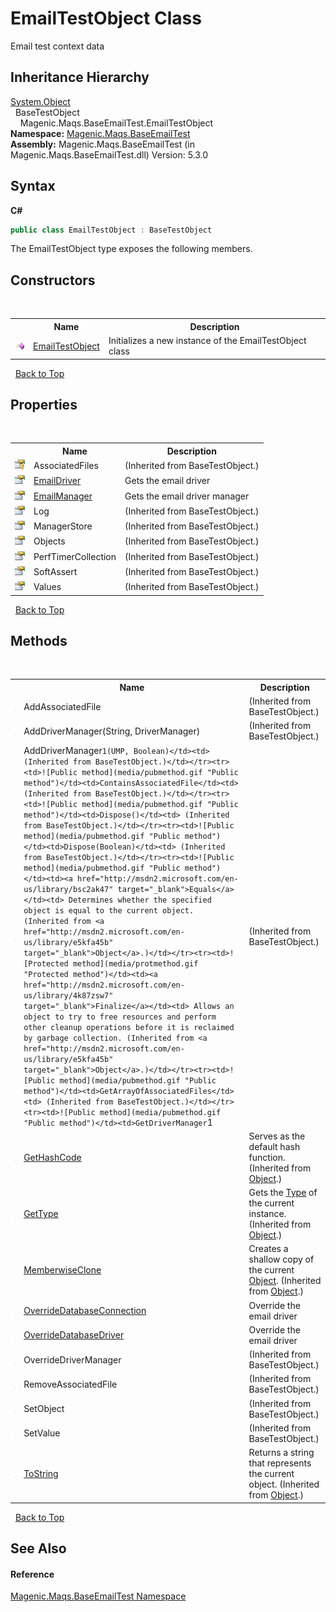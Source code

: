 # EmailTestObject Class
 

Email test context data


## Inheritance Hierarchy
<a href="http://msdn2.microsoft.com/en-us/library/e5kfa45b" target="_blank">System.Object</a><br />&nbsp;&nbsp;BaseTestObject<br />&nbsp;&nbsp;&nbsp;&nbsp;Magenic.Maqs.BaseEmailTest.EmailTestObject<br />
**Namespace:**&nbsp;<a href="#/MAQS_5/Email_AUTOGENERATED/Magenic-Maqs-BaseEmailTest_Namespace">Magenic.Maqs.BaseEmailTest</a><br />**Assembly:**&nbsp;Magenic.Maqs.BaseEmailTest (in Magenic.Maqs.BaseEmailTest.dll) Version: 5.3.0

## Syntax

**C#**<br />
``` C#
public class EmailTestObject : BaseTestObject
```

The EmailTestObject type exposes the following members.


## Constructors
&nbsp;<table><tr><th></th><th>Name</th><th>Description</th></tr><tr><td>![Public method](media/pubmethod.gif "Public method")</td><td><a href="#/MAQS_5/Email_AUTOGENERATED/EmailTestObject_Constructor">EmailTestObject</a></td><td>
Initializes a new instance of the EmailTestObject class</td></tr></table>&nbsp;
<a href="#emailtestobject-class">Back to Top</a>

## Properties
&nbsp;<table><tr><th></th><th>Name</th><th>Description</th></tr><tr><td>![Protected property](media/protproperty.gif "Protected property")</td><td>AssociatedFiles</td><td> (Inherited from BaseTestObject.)</td></tr><tr><td>![Public property](media/pubproperty.gif "Public property")</td><td><a href="#/MAQS_5/Email_AUTOGENERATED/EmailTestObject-EmailDriver_Property">EmailDriver</a></td><td>
Gets the email driver</td></tr><tr><td>![Public property](media/pubproperty.gif "Public property")</td><td><a href="#/MAQS_5/Email_AUTOGENERATED/EmailTestObject-EmailManager_Property">EmailManager</a></td><td>
Gets the email driver manager</td></tr><tr><td>![Public property](media/pubproperty.gif "Public property")</td><td>Log</td><td> (Inherited from BaseTestObject.)</td></tr><tr><td>![Public property](media/pubproperty.gif "Public property")</td><td>ManagerStore</td><td> (Inherited from BaseTestObject.)</td></tr><tr><td>![Public property](media/pubproperty.gif "Public property")</td><td>Objects</td><td> (Inherited from BaseTestObject.)</td></tr><tr><td>![Public property](media/pubproperty.gif "Public property")</td><td>PerfTimerCollection</td><td> (Inherited from BaseTestObject.)</td></tr><tr><td>![Public property](media/pubproperty.gif "Public property")</td><td>SoftAssert</td><td> (Inherited from BaseTestObject.)</td></tr><tr><td>![Public property](media/pubproperty.gif "Public property")</td><td>Values</td><td> (Inherited from BaseTestObject.)</td></tr></table>&nbsp;
<a href="#emailtestobject-class">Back to Top</a>

## Methods
&nbsp;<table><tr><th></th><th>Name</th><th>Description</th></tr><tr><td>![Public method](media/pubmethod.gif "Public method")</td><td>AddAssociatedFile</td><td> (Inherited from BaseTestObject.)</td></tr><tr><td>![Public method](media/pubmethod.gif "Public method")</td><td>AddDriverManager(String, DriverManager)</td><td> (Inherited from BaseTestObject.)</td></tr><tr><td>![Public method](media/pubmethod.gif "Public method")</td><td>AddDriverManager``1(UMP, Boolean)</td><td> (Inherited from BaseTestObject.)</td></tr><tr><td>![Public method](media/pubmethod.gif "Public method")</td><td>ContainsAssociatedFile</td><td> (Inherited from BaseTestObject.)</td></tr><tr><td>![Public method](media/pubmethod.gif "Public method")</td><td>Dispose()</td><td> (Inherited from BaseTestObject.)</td></tr><tr><td>![Public method](media/pubmethod.gif "Public method")</td><td>Dispose(Boolean)</td><td> (Inherited from BaseTestObject.)</td></tr><tr><td>![Public method](media/pubmethod.gif "Public method")</td><td><a href="http://msdn2.microsoft.com/en-us/library/bsc2ak47" target="_blank">Equals</a></td><td>
Determines whether the specified object is equal to the current object.
 (Inherited from <a href="http://msdn2.microsoft.com/en-us/library/e5kfa45b" target="_blank">Object</a>.)</td></tr><tr><td>![Protected method](media/protmethod.gif "Protected method")</td><td><a href="http://msdn2.microsoft.com/en-us/library/4k87zsw7" target="_blank">Finalize</a></td><td>
Allows an object to try to free resources and perform other cleanup operations before it is reclaimed by garbage collection.
 (Inherited from <a href="http://msdn2.microsoft.com/en-us/library/e5kfa45b" target="_blank">Object</a>.)</td></tr><tr><td>![Public method](media/pubmethod.gif "Public method")</td><td>GetArrayOfAssociatedFiles</td><td> (Inherited from BaseTestObject.)</td></tr><tr><td>![Public method](media/pubmethod.gif "Public method")</td><td>GetDriverManager``1</td><td> (Inherited from BaseTestObject.)</td></tr><tr><td>![Public method](media/pubmethod.gif "Public method")</td><td><a href="http://msdn2.microsoft.com/en-us/library/zdee4b3y" target="_blank">GetHashCode</a></td><td>
Serves as the default hash function.
 (Inherited from <a href="http://msdn2.microsoft.com/en-us/library/e5kfa45b" target="_blank">Object</a>.)</td></tr><tr><td>![Public method](media/pubmethod.gif "Public method")</td><td><a href="http://msdn2.microsoft.com/en-us/library/dfwy45w9" target="_blank">GetType</a></td><td>
Gets the <a href="http://msdn2.microsoft.com/en-us/library/42892f65" target="_blank">Type</a> of the current instance.
 (Inherited from <a href="http://msdn2.microsoft.com/en-us/library/e5kfa45b" target="_blank">Object</a>.)</td></tr><tr><td>![Protected method](media/protmethod.gif "Protected method")</td><td><a href="http://msdn2.microsoft.com/en-us/library/57ctke0a" target="_blank">MemberwiseClone</a></td><td>
Creates a shallow copy of the current <a href="http://msdn2.microsoft.com/en-us/library/e5kfa45b" target="_blank">Object</a>.
 (Inherited from <a href="http://msdn2.microsoft.com/en-us/library/e5kfa45b" target="_blank">Object</a>.)</td></tr><tr><td>![Public method](media/pubmethod.gif "Public method")</td><td><a href="#/MAQS_5/Email_AUTOGENERATED/EmailTestObject-OverrideDatabaseConnection_Method">OverrideDatabaseConnection</a></td><td>
Override the email driver</td></tr><tr><td>![Public method](media/pubmethod.gif "Public method")</td><td><a href="#/MAQS_5/Email_AUTOGENERATED/EmailTestObject-OverrideDatabaseDriver_Method">OverrideDatabaseDriver</a></td><td>
Override the email driver</td></tr><tr><td>![Public method](media/pubmethod.gif "Public method")</td><td>OverrideDriverManager</td><td> (Inherited from BaseTestObject.)</td></tr><tr><td>![Public method](media/pubmethod.gif "Public method")</td><td>RemoveAssociatedFile</td><td> (Inherited from BaseTestObject.)</td></tr><tr><td>![Public method](media/pubmethod.gif "Public method")</td><td>SetObject</td><td> (Inherited from BaseTestObject.)</td></tr><tr><td>![Public method](media/pubmethod.gif "Public method")</td><td>SetValue</td><td> (Inherited from BaseTestObject.)</td></tr><tr><td>![Public method](media/pubmethod.gif "Public method")</td><td><a href="http://msdn2.microsoft.com/en-us/library/7bxwbwt2" target="_blank">ToString</a></td><td>
Returns a string that represents the current object.
 (Inherited from <a href="http://msdn2.microsoft.com/en-us/library/e5kfa45b" target="_blank">Object</a>.)</td></tr></table>&nbsp;
<a href="#emailtestobject-class">Back to Top</a>

## See Also


#### Reference
<a href="#/MAQS_5/Email_AUTOGENERATED/Magenic-Maqs-BaseEmailTest_Namespace">Magenic.Maqs.BaseEmailTest Namespace</a><br />